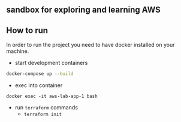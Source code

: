 ## sandbox for exploring and learning AWS

## How to run

In order to run the project you need to have docker installed on your machine.

* start development containers

```bash
docker-compose up --build
```

* exec into container

```
docker exec -it aws-lab-app-1 bash
```

* run `terraform` commands
  - `terraform init`
